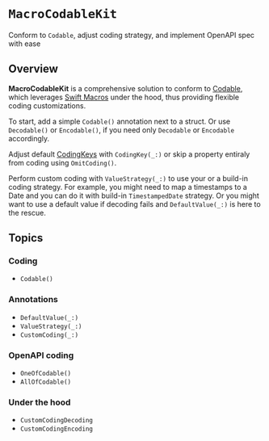 # ``MacroCodableKit``

Conform to `Codable`, adjust coding strategy, and implement OpenAPI spec with ease

## Overview

**MacroCodableKit** is a comprehensive solution to conform to [Codable](https://developer.apple.com/documentation/swift/codable), which leverages [Swift Macros](https://docs.swift.org/swift-book/documentation/the-swift-programming-language/macros/) under the hood, thus providing flexible coding customizations.

To start, add a simple ``Codable()`` annotation next to a struct. Or use ``Decodable()`` or ``Encodable()``, if you need only `Decodable` or `Encodable` accordingly.

Adjust default [CodingKeys](https://developer.apple.com/documentation/foundation/archives_and_serialization/encoding_and_decoding_custom_types#2904057) with ``CodingKey(_:)`` or skip a property entiraly from coding using ``OmitCoding()``.

Perform custom coding with ``ValueStrategy(_:)`` to use your or a build-in coding strategy. For example, you might need to map a timestamps to a Date and you can do it with build-in ``TimestampedDate`` strategy. Or you might want to use a default value if decoding fails and ``DefaultValue(_:)`` is here to the rescue.

## Topics

### Coding

- ``Codable()``

### Annotations

- ``DefaultValue(_:)``
- ``ValueStrategy(_:)``
- ``CustomCoding(_:)``

### OpenAPI coding

- ``OneOfCodable()``
- ``AllOfCodable()``

### Under the hood

- ``CustomCodingDecoding``
- ``CustomCodingEncoding``
